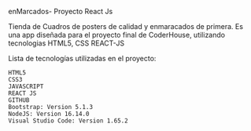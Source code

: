 enMarcados- Proyecto React Js

Tienda de Cuadros de posters de calidad y enmaracados de primera. Es una app diseñada para el proyecto final de CoderHouse, utilizando tecnologias HTML5, CSS REACT-JS

Lista de tecnologías utilizadas en el proyecto:

    HTML5
    CSS3
    JAVASCRIPT
    REACT JS
    GITHUB
    Bootstrap: Version 5.1.3
    NodeJS: Version 16.14.0
    Visual Studio Code: Version 1.65.2


